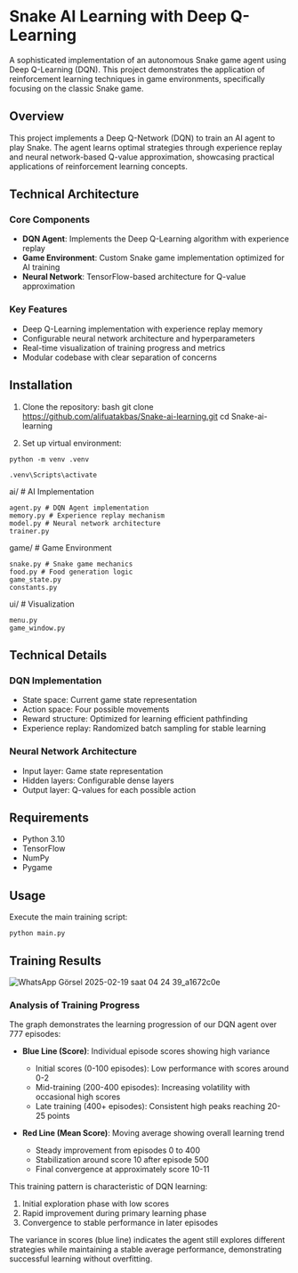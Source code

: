 # Snake AI Learning with Deep Q-Learning

A sophisticated implementation of an autonomous Snake game agent using Deep Q-Learning (DQN). This project demonstrates the application of reinforcement learning techniques in game environments, specifically focusing on the classic Snake game.

## Overview

This project implements a Deep Q-Network (DQN) to train an AI agent to play Snake. The agent learns optimal strategies through experience replay and neural network-based Q-value approximation, showcasing practical applications of reinforcement learning concepts.

## Technical Architecture

### Core Components

- **DQN Agent**: Implements the Deep Q-Learning algorithm with experience replay
- **Game Environment**: Custom Snake game implementation optimized for AI training
- **Neural Network**: TensorFlow-based architecture for Q-value approximation

### Key Features

- Deep Q-Learning implementation with experience replay memory
- Configurable neural network architecture and hyperparameters
- Real-time visualization of training progress and metrics
- Modular codebase with clear separation of concerns

## Installation
1. Clone the repository:
bash
git clone https://github.com/alifuatakbas/Snake-ai-learning.git
cd Snake-ai-learning

3. Set up virtual environment:
```
python -m venv .venv

.venv\Scripts\activate
```


  ai/ # AI Implementation
	
    agent.py # DQN Agent implementation
    memory.py # Experience replay mechanism
    model.py # Neural network architecture
    trainer.py
  
  game/ # Game Environment
	
    snake.py # Snake game mechanics
    food.py # Food generation logic
    game_state.py
    constants.py

  ui/ # Visualization
	
    menu.py
    game_window.py

## Technical Details

### DQN Implementation
- State space: Current game state representation
- Action space: Four possible movements
- Reward structure: Optimized for learning efficient pathfinding
- Experience replay: Randomized batch sampling for stable learning

### Neural Network Architecture
- Input layer: Game state representation
- Hidden layers: Configurable dense layers
- Output layer: Q-values for each possible action

## Requirements

- Python 3.10
- TensorFlow
- NumPy
- Pygame

## Usage

Execute the main training script: 
```
python main.py
```

## Training Results
 ![WhatsApp Görsel 2025-02-19 saat 04 24 39_a1672c0e](https://github.com/user-attachments/assets/ae7fc071-648b-4936-9c04-493214bc4aef)

 ### Analysis of Training Progress

The graph demonstrates the learning progression of our DQN agent over 777 episodes:

- **Blue Line (Score)**: Individual episode scores showing high variance
  - Initial scores (0-100 episodes): Low performance with scores around 0-2
  - Mid-training (200-400 episodes): Increasing volatility with occasional high scores
  - Late training (400+ episodes): Consistent high peaks reaching 20-25 points

- **Red Line (Mean Score)**: Moving average showing overall learning trend
  - Steady improvement from episodes 0 to 400
  - Stabilization around score 10 after episode 500
  - Final convergence at approximately score 10-11

This training pattern is characteristic of DQN learning:
1. Initial exploration phase with low scores
2. Rapid improvement during primary learning phase
3. Convergence to stable performance in later episodes

The variance in scores (blue line) indicates the agent still explores different strategies while maintaining a stable average performance, demonstrating successful learning without overfitting.

